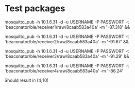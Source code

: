 # Test packages
mosquitto_pub -h 10.1.6.31 -d -u USERNAME -P PASSWORT -t 'beaconator/ble/receiver1/raw/8caab583a40a' -m '-87.318' && 

mosquitto_pub -h 10.1.6.31 -d -u USERNAME -P PASSWORT -t 'beaconator/ble/receiver2/raw/8caab583a40a' -m '-91.67' &&

mosquitto_pub -h 10.1.6.31 -d -u USERNAME -P PASSWORT -t 'beaconator/ble/receiver3/raw/8caab583a40a' -m '-91.29' &&

mosquitto_pub -h 10.1.6.31 -d -u USERNAME -P PASSWORT -t 'beaconator/ble/receiver4/raw/8caab583a40a' -m '-86.24' 


Should result in (4;10)
